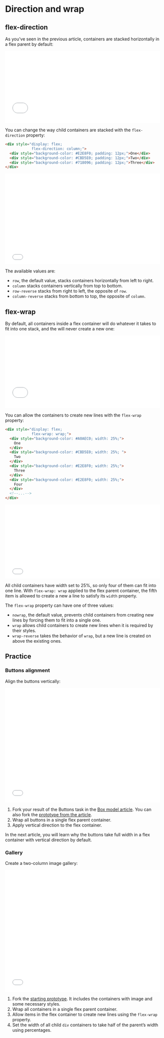 # Direction and wrap

## **flex-direction**

As you’ve seen in the previous article, containers are stacked horizontally in a flex parent by default:

<iframe height="234" style="width: 100%;" scrolling="no" title="Flex—Parent" src="//codepen.io/andgordy/embed/zXgZWq/?height=234&theme-id=36403&default-tab=result" frameborder="no" allowtransparency="true" allowfullscreen="true">
  See the Pen <a href='https://codepen.io/andgordy/pen/zXgZWq/'>Flex—Parent</a> by And Gordy
  (<a href='https://codepen.io/andgordy'>@andgordy</a>) on <a href='https://codepen.io'>CodePen</a>.
</iframe>

You can change the way child containers are stacked with the `flex-direction` property:

```html {2}
<div style="display: flex;
            flex-direction: column;">
  <div style="background-color: #E2E8F0; padding: 12px;">One</div>
  <div style="background-color: #CBD5E0; padding: 12px;">Two</div>
  <div style="background-color: #718096; padding: 12px;">Three</div>
</div>
```

<iframe height="294" style="width: 100%;" scrolling="no" title="Flex—Direction, column" src="//codepen.io/andgordy/embed/wbGPGP/?height=294&theme-id=36403&default-tab=result" frameborder="no" allowtransparency="true" allowfullscreen="true">
  See the Pen <a href='https://codepen.io/andgordy/pen/wbGPGP/'>Flex—Direction, column</a> by And Gordy
  (<a href='https://codepen.io/andgordy'>@andgordy</a>) on <a href='https://codepen.io'>CodePen</a>.
</iframe>

The available values are:

- `row`, the default value, stacks containers horizontally from left to right.
- `column` stacks containers vertically from top to bottom.
- `row-reverse` stacks from right to left, the opposite of `row`.
- `column-reverse` stacks from bottom to top, the opposite of `column`.

## **flex-wrap**

By default, all containers inside a flex container will do whatever it takes to fit into one stack, and the will never create a new one:

<iframe height="236" style="width: 100%;" scrolling="no" title="Flex—Flex-no wrap" src="//codepen.io/andgordy/embed/yWOjpe/?height=236&theme-id=36403&default-tab=result" frameborder="no" allowtransparency="true" allowfullscreen="true">
  See the Pen <a href='https://codepen.io/andgordy/pen/yWOjpe/'>Flex—Flex-no wrap</a> by And Gordy
  (<a href='https://codepen.io/andgordy'>@andgordy</a>) on <a href='https://codepen.io'>CodePen</a>.
</iframe>

You can allow the containers to create new lines with the `flex-wrap` property:

```html {2}
<div style="display: flex;
            flex-wrap: wrap;">
  <div style="background-color: #A0AEC0; width: 25%;">
    One
  </div>
  <div style="background-color: #CBD5E0; width: 25%; ">
    Two
  </div>
  <div style="background-color: #E2E8F0; width: 25%;">
    Three
  </div>
  <div style="background-color: #E2E8F0; width: 25%;">
    Four
  </div>
  <!--...-->
</div>
```

<iframe height="240" style="width: 100%;" scrolling="no" title="Flex—Flex-wrap" src="//codepen.io/andgordy/embed/NmQpVV/?height=240&theme-id=36403&default-tab=result" frameborder="no" allowtransparency="true" allowfullscreen="true">
  See the Pen <a href='https://codepen.io/andgordy/pen/NmQpVV/'>Flex—Flex-wrap</a> by And Gordy
  (<a href='https://codepen.io/andgordy'>@andgordy</a>) on <a href='https://codepen.io'>CodePen</a>.
</iframe>

All child containers have width set to 25%, so only four of them can fit into one line. With `flex-wrap: wrap` applied to the flex parent container, the fifth item is allowed to create a new a line to satisfy its `width` property.

The `flex-wrap` property can have one of three values:

- `nowrap`, the default value, prevents child containers from creating new lines by forcing them to fit into a single one.
- `wrap` allows child containers to create new lines when it is required by their styles.
- `wrap-reverse` takes the behavior of `wrap`, but a new line is created on above the existing ones.

## Practice

### Buttons alignment

Align the buttons vertically:

<iframe height="372" style="width: 100%;" scrolling="no" title="Flex—direction—Task 1" src="//codepen.io/andgordy/embed/OYxgVj/?height=372&theme-id=36403&default-tab=result" frameborder="no" allowtransparency="true" allowfullscreen="true">
  See the Pen <a href='https://codepen.io/andgordy/pen/OYxgVj/'>Flex—direction—Task 1</a> by And Gordy
  (<a href='https://codepen.io/andgordy'>@andgordy</a>) on <a href='https://codepen.io'>CodePen</a>.
</iframe>

1. Fork your result of the Buttons task in the [Box model article](./box-model.md#buttons). You can also fork the [prototype from the article](https://codepen.io/andgordy/pen/YbrNOx).
2. Wrap all buttons in a single flex parent container.
3. Apply vertical direction to the flex container.

In the next article, you will learn why the buttons take full width in a flex container with vertical direction by default.

### Gallery

Create a two-column image gallery:

<iframe height="396" style="width: 100%;" scrolling="no" title="Flex—wrap—Task 1" src="//codepen.io/andgordy/embed/dEVRpX/?height=396&theme-id=36403&default-tab=result" frameborder="no" allowtransparency="true" allowfullscreen="true">
  See the Pen <a href='https://codepen.io/andgordy/pen/dEVRpX/'>Flex—wrap—Task 1</a> by And Gordy
  (<a href='https://codepen.io/andgordy'>@andgordy</a>) on <a href='https://codepen.io'>CodePen</a>.
</iframe>

1. Fork the [starting prototype](https://codepen.io/andgordy/pen/vweZpZ?editors=1000). It includes the containers with image and some necessary styles.
2. Wrap all containers in a single flex parent container.
3. Allow items in the flex container to create new lines using the `flex-wrap` property.
4. Set the width of all child `div` containers to take half of the parent’s width using percentages.